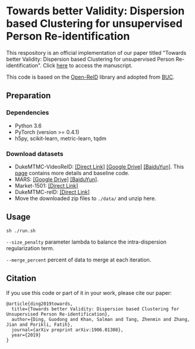 # Towards better Validity: Dispersion based Clustering for unsupervised Person Re-identification

This respository is an official implementation of our paper titled "Towards better Validity: Dispersion based Clustering for unsupervised Person Re-identification". 
Click [here](https://arxiv.org/pdf/1906.01308.pdf) to access the manuscript.

This code is based on the [Open-ReID](https://github.com/Cysu/open-reid) library and adopted from [BUC](https://github.com/vana77/Bottom-up-Clustering-Person-Re-identification).

## Preparation
### Dependencies
- Python 3.6
- PyTorch (version >= 0.4.1)
- h5py, scikit-learn, metric-learn, tqdm

### Download datasets 
- DukeMTMC-VideoReID: [[Direct Link]](http://vision.cs.duke.edu/DukeMTMC/data/misc/DukeMTMC-VideoReID.zip)  [[Google Drive]](https://drive.google.com/open?id=1Fdu5GK-C7P8M9QiLbiQNyT_RUFt8oFco)  [[BaiduYun]](https://pan.baidu.com/s/1qL39rnjTjyzjqaD-Wuv8KQ). This [page](https://github.com/Yu-Wu/DukeMTMC-VideoReID) contains more details and baseline code.
- MARS: [[Google Drive]](https://drive.google.com/open?id=1m6yLgtQdhb6pLCcb6_m7sj0LLBRvkDW0)   [[BaiduYun]](https://pan.baidu.com/s/1mByTdvXFsmobXOXBEkIWFw).
- Market-1501: [[Direct Link]](http://45.32.69.75/share/market1501.tar)
- DukeMTMC-reID: [[Direct Link]](http://45.32.69.75/share/duke.tar)
- Move the downloaded zip files to `./data/` and unzip here.

## Usage

```shell
sh ./run.sh
```
`--size_penalty` parameter lambda to balance the intra-dispersion regularization term.

`--merge_percent` percent of data to merge at each iteration.

## Citation
If you use this code or part of it in your work, please cite our paper:

```
@article{ding2019towards,
  title={Towards better Validity: Dispersion based Clustering for Unsupervised Person Re-identification},
  author={Ding, Guodong and Khan, Salman and Tang, Zhenmin and Zhang, Jian and Porikli, Fatih},
  journal={arXiv preprint arXiv:1906.01308},
  year={2019}
}
```
